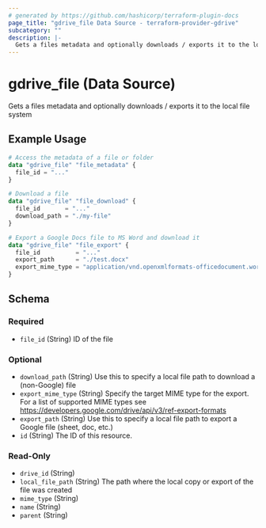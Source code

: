 ```yaml
---
# generated by https://github.com/hashicorp/terraform-plugin-docs
page_title: "gdrive_file Data Source - terraform-provider-gdrive"
subcategory: ""
description: |-
  Gets a files metadata and optionally downloads / exports it to the local file system
---
```


# gdrive_file (Data Source)

Gets a files metadata and optionally downloads / exports it to the local file system

## Example Usage

```terraform
# Access the metadata of a file or folder
data "gdrive_file" "file_metadata" {
  file_id = "..."
}

# Download a file
data "gdrive_file" "file_download" {
  file_id       = "..."
  download_path = "./my-file"
}

# Export a Google Docs file to MS Word and download it
data "gdrive_file" "file_export" {
  file_id          = "..."
  export_path      = "./test.docx"
  export_mime_type = "application/vnd.openxmlformats-officedocument.wordprocessingml.document"
}
```

<!-- schema generated by tfplugindocs -->
## Schema

### Required

- `file_id` (String) ID of the file

### Optional

- `download_path` (String) Use this to specify a local file path to download a (non-Google) file
- `export_mime_type` (String) Specify the target MIME type for the export.
For a list of supported MIME types see https://developers.google.com/drive/api/v3/ref-export-formats
- `export_path` (String) Use this to specify a local file path to export a Google file (sheet, doc, etc.)
- `id` (String) The ID of this resource.

### Read-Only

- `drive_id` (String)
- `local_file_path` (String) The path where the local copy or export of the file was created
- `mime_type` (String)
- `name` (String)
- `parent` (String)
